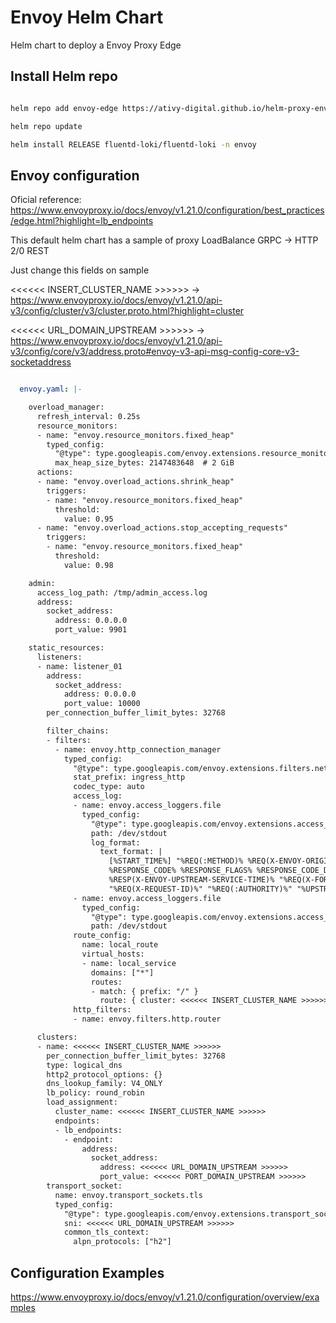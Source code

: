 # Envoy Helm Chart

Helm chart to deploy a Envoy Proxy Edge

## Install Helm repo

```bash

helm repo add envoy-edge https://ativy-digital.github.io/helm-proxy-envoy-edge/

helm repo update

helm install RELEASE fluentd-loki/fluentd-loki -n envoy

```

## Envoy configuration

Oficial reference: <https://www.envoyproxy.io/docs/envoy/v1.21.0/configuration/best_practices/edge.html?highlight=lb_endpoints>


This default helm chart has a sample of proxy LoadBalance GRPC -> HTTP 2/0 REST

Just change this fields on sample

 <<<<<< INSERT_CLUSTER_NAME >>>>>> -> <https://www.envoyproxy.io/docs/envoy/v1.21.0/api-v3/config/cluster/v3/cluster.proto.html?highlight=cluster>

 <<<<<< URL_DOMAIN_UPSTREAM >>>>>> -> <https://www.envoyproxy.io/docs/envoy/v1.21.0/api-v3/config/core/v3/address.proto#envoy-v3-api-msg-config-core-v3-socketaddress>

```yaml

  envoy.yaml: |-

    overload_manager:
      refresh_interval: 0.25s
      resource_monitors:
      - name: "envoy.resource_monitors.fixed_heap"
        typed_config:
          "@type": type.googleapis.com/envoy.extensions.resource_monitors.fixed_heap.v3.FixedHeapConfig
          max_heap_size_bytes: 2147483648  # 2 GiB
      actions:
      - name: "envoy.overload_actions.shrink_heap"
        triggers:
        - name: "envoy.resource_monitors.fixed_heap"
          threshold:
            value: 0.95
      - name: "envoy.overload_actions.stop_accepting_requests"
        triggers:
        - name: "envoy.resource_monitors.fixed_heap"
          threshold:
            value: 0.98

    admin:
      access_log_path: /tmp/admin_access.log
      address:
        socket_address:
          address: 0.0.0.0
          port_value: 9901

    static_resources:
      listeners:
      - name: listener_01
        address:
          socket_address:
            address: 0.0.0.0
            port_value: 10000
        per_connection_buffer_limit_bytes: 32768

        filter_chains:
        - filters:
          - name: envoy.http_connection_manager
            typed_config:
              "@type": type.googleapis.com/envoy.extensions.filters.network.http_connection_manager.v3.HttpConnectionManager
              stat_prefix: ingress_http
              codec_type: auto
              access_log:
              - name: envoy.access_loggers.file
                typed_config:
                  "@type": type.googleapis.com/envoy.extensions.access_loggers.file.v3.FileAccessLog
                  path: /dev/stdout
                  log_format:
                    text_format: |
                      [%START_TIME%] "%REQ(:METHOD)% %REQ(X-ENVOY-ORIGINAL-PATH?:PATH)% %PROTOCOL%"
                      %RESPONSE_CODE% %RESPONSE_FLAGS% %RESPONSE_CODE_DETAILS% %BYTES_RECEIVED% %BYTES_SENT% %DURATION%
                      %RESP(X-ENVOY-UPSTREAM-SERVICE-TIME)% "%REQ(X-FORWARDED-FOR)%" "%REQ(USER-AGENT)%"
                      "%REQ(X-REQUEST-ID)%" "%REQ(:AUTHORITY)%" "%UPSTREAM_HOST%" "%UPSTREAM_TRANSPORT_FAILURE_REASON%"\n
              - name: envoy.access_loggers.file
                typed_config:
                  "@type": type.googleapis.com/envoy.extensions.access_loggers.file.v3.FileAccessLog
                  path: /dev/stdout
              route_config:
                name: local_route
                virtual_hosts:
                - name: local_service
                  domains: ["*"]
                  routes:
                  - match: { prefix: "/" }
                    route: { cluster: <<<<<< INSERT_CLUSTER_NAME >>>>>>, host_rewrite_literal: <<<<<< URL_DOMAIN_UPSTREAM >>>>>> }
              http_filters:
              - name: envoy.filters.http.router

      clusters:
      - name: <<<<<< INSERT_CLUSTER_NAME >>>>>>
        per_connection_buffer_limit_bytes: 32768
        type: logical_dns
        http2_protocol_options: {}
        dns_lookup_family: V4_ONLY
        lb_policy: round_robin
        load_assignment:
          cluster_name: <<<<<< INSERT_CLUSTER_NAME >>>>>>
          endpoints:
          - lb_endpoints:
            - endpoint:
                address:
                  socket_address:
                    address: <<<<<< URL_DOMAIN_UPSTREAM >>>>>>
                    port_value: <<<<<< PORT_DOMAIN_UPSTREAM >>>>>>
        transport_socket:
          name: envoy.transport_sockets.tls
          typed_config:
            "@type": type.googleapis.com/envoy.extensions.transport_sockets.tls.v3.UpstreamTlsContext
            sni: <<<<<< URL_DOMAIN_UPSTREAM >>>>>>
            common_tls_context:
              alpn_protocols: ["h2"]

```

## Configuration Examples

<https://www.envoyproxy.io/docs/envoy/v1.21.0/configuration/overview/examples>
